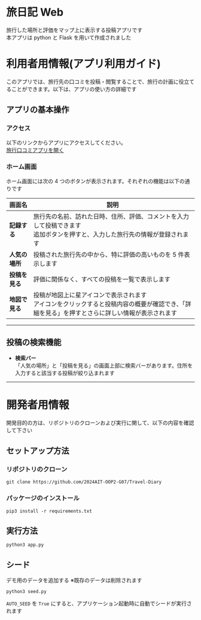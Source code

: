 # 旅日記 Web

旅行した場所と評価をマップ上に表示する投稿アプリです  
本アプリは python と Flask を用いて作成されました

# 利用者用情報(アプリ利用ガイド)

このアプリでは、旅行先の口コミを投稿・閲覧することで、旅行の計画に役立てることができます。以下は、アプリの使い方の詳細です

## アプリの基本操作

### アクセス

以下のリンクからアプリにアクセスしてください。  
[旅行口コミアプリを開く](https://travel-diary-n8ra.onrender.com)

### ホーム画面

ホーム画面には次の 4 つのボタンが表示されます。それぞれの機能は以下の通りです

| 画面名         | 説明                                                                                                                                             |
| -------------- | ------------------------------------------------------------------------------------------------------------------------------------------------ |
| **記録する**   | 旅行先の名前、訪れた日時、住所、評価、コメントを入力して投稿できます<br>追加ボタンを押すと、入力した旅行先の情報が登録されます                   |
| **人気の場所** | 投稿された旅行先の中から、特に評価の高いものを 5 件表示します                                                                                    |
| **投稿を見る** | 評価に関係なく、すべての投稿を一覧で表示します                                                                                                   |
| **地図で見る** | 投稿が地図上に星アイコンで表示されます<br>アイコンをクリックすると投稿内容の概要が確認でき、「詳細を見る」を押すとさらに詳しい情報が表示されます |

---

## 投稿の検索機能

- **検索バー**  
  「人気の場所」と「投稿を見る」の画面上部に検索バーがあります。住所を入力すると該当する投稿が絞り込まれます

---

# 開発者用情報

開発目的の方は、リポジトリのクローンおよび実行に関して、以下の内容を確認して下さい

## セットアップ方法

### リポジトリのクローン

```shell
git clone https://github.com/2024AIT-OOP2-G07/Travel-Diary
```

### パッケージのインストール

```shell
pip3 install -r requirements.txt
```

## 実行方法

```shell
python3 app.py
```

## シード

デモ用のデータを追加する
※既存のデータは削除されます

```shell
python3 seed.py
```

`AUTO_SEED` を `True` にすると、アプリケーション起動時に自動でシードが実行されます
